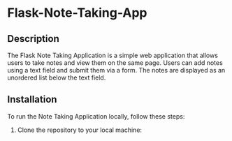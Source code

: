 # Flask-Note-Taking-App

## Description
The Flask Note Taking Application is a simple web application that allows users to take notes and view them on the same page. Users can add notes using a text field and submit them via a form. The notes are displayed as an unordered list below the text field.

## Installation
To run the Note Taking Application locally, follow these steps:

1. Clone the repository to your local machine:
